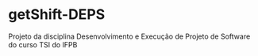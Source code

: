 # getShift-DEPS
Projeto da disciplina Desenvolvimento e Execução de Projeto de Software do curso TSI do IFPB
